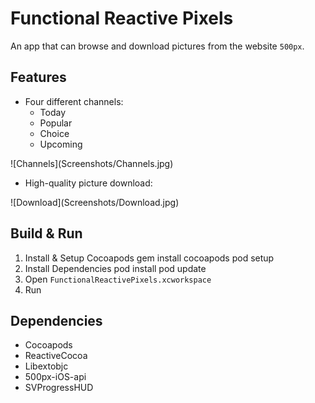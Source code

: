 # Functional Reactive Pixels

An app that can browse and download pictures from  the website `500px`.

## Features
+ Four different channels:
	+ Today
	+ Popular
	+ Choice
	+ Upcoming
	
</center>![Channels](Screenshots/Channels.jpg)</center>

+ High-quality picture download:

</center>![Download](Screenshots/Download.jpg)</center>

## Build & Run
1. Install & Setup Cocoapods
		gem install cocoapods
		pod setup
2. Install Dependencies
		pod install
        pod update
3. Open `FunctionalReactivePixels.xcworkspace`
4. Run

## Dependencies
+ Cocoapods
+ ReactiveCocoa
+ Libextobjc
+ 500px-iOS-api
+ SVProgressHUD


